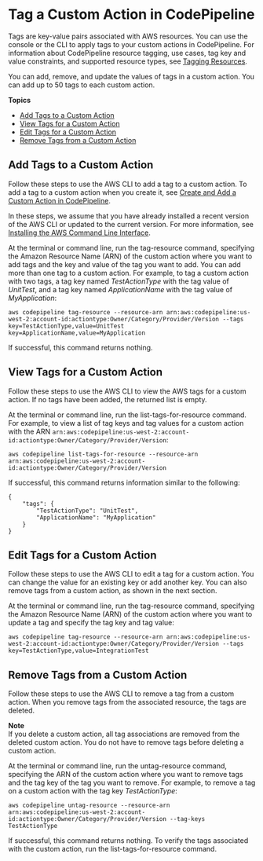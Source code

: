# Tag a Custom Action in CodePipeline<a name="customactions-tag"></a>

Tags are key\-value pairs associated with AWS resources\. You can use the console or the CLI to apply tags to your custom actions in CodePipeline\. For information about CodePipeline resource tagging, use cases, tag key and value constraints, and supported resource types, see [Tagging Resources](tag-resources.md)\.

You can add, remove, and update the values of tags in a custom action\. You can add up to 50 tags to each custom action\. 

**Topics**
+ [Add Tags to a Custom Action](#customactions-tag-add)
+ [View Tags for a Custom Action](#customactions-tag-list)
+ [Edit Tags for a Custom Action](#customactions-tag-update)
+ [Remove Tags from a Custom Action](#customactions-tag-delete)

## Add Tags to a Custom Action<a name="customactions-tag-add"></a>

Follow these steps to use the AWS CLI to add a tag to a custom action\. To add a tag to a custom action when you create it, see [Create and Add a Custom Action in CodePipeline](actions-create-custom-action.md)\.

In these steps, we assume that you have already installed a recent version of the AWS CLI or updated to the current version\. For more information, see [Installing the AWS Command Line Interface](https://docs.aws.amazon.com/cli/latest/userguide/installing.html)\.

At the terminal or command line, run the tag\-resource command, specifying the Amazon Resource Name \(ARN\) of the custom action where you want to add tags and the key and value of the tag you want to add\. You can add more than one tag to a custom action\. For example, to tag a custom action with two tags, a tag key named *TestActionType* with the tag value of *UnitTest*, and a tag key named *ApplicationName* with the tag value of *MyApplication*:

```
aws codepipeline tag-resource --resource-arn arn:aws:codepipeline:us-west-2:account-id:actiontype:Owner/Category/Provider/Version --tags key=TestActionType,value=UnitTest key=ApplicationName,value=MyApplication
```

If successful, this command returns nothing\.

## View Tags for a Custom Action<a name="customactions-tag-list"></a>

Follow these steps to use the AWS CLI to view the AWS tags for a custom action\. If no tags have been added, the returned list is empty\.

At the terminal or command line, run the list\-tags\-for\-resource command\. For example, to view a list of tag keys and tag values for a custom action with the ARN `arn:aws:codepipeline:us-west-2:account-id:actiontype:Owner/Category/Provider/Version`:

```
aws codepipeline list-tags-for-resource --resource-arn arn:aws:codepipeline:us-west-2:account-id:actiontype:Owner/Category/Provider/Version
```

If successful, this command returns information similar to the following:

```
{
    "tags": {
        "TestActionType": "UnitTest",
        "ApplicationName": "MyApplication"
    }
}
```

## Edit Tags for a Custom Action<a name="customactions-tag-update"></a>

Follow these steps to use the AWS CLI to edit a tag for a custom action\. You can change the value for an existing key or add another key\. You can also remove tags from a custom action, as shown in the next section\.

At the terminal or command line, run the tag\-resource command, specifying the Amazon Resource Name \(ARN\) of the custom action where you want to update a tag and specify the tag key and tag value:

```
aws codepipeline tag-resource --resource-arn arn:aws:codepipeline:us-west-2:account-id:actiontype:Owner/Category/Provider/Version --tags key=TestActionType,value=IntegrationTest
```

## Remove Tags from a Custom Action<a name="customactions-tag-delete"></a>

Follow these steps to use the AWS CLI to remove a tag from a custom action\. When you remove tags from the associated resource, the tags are deleted\.

**Note**  
If you delete a custom action, all tag associations are removed from the deleted custom action\. You do not have to remove tags before deleting a custom action\.

At the terminal or command line, run the untag\-resource command, specifying the ARN of the custom action where you want to remove tags and the tag key of the tag you want to remove\. For example, to remove a tag on a custom action with the tag key *TestActionType*:

```
aws codepipeline untag-resource --resource-arn arn:aws:codepipeline:us-west-2:account-id:actiontype:Owner/Category/Provider/Version --tag-keys TestActionType
```

If successful, this command returns nothing\. To verify the tags associated with the custom action, run the list\-tags\-for\-resource command\.